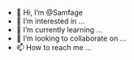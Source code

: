 - 👋 Hi, I’m @Samfage
- 👀 I’m interested in ...
- 🌱 I’m currently learning ...
- 💞️ I’m looking to collaborate on ...
- 📫 How to reach me ...

<!---
Samfage/Samfage is a ✨ special ✨ repository because its `README.md` (this file) appears on your GitHub profile.
You can click the Preview link to take a look at your changes.
--->
